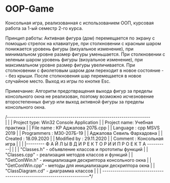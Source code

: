 # OOP-Game

Консольная игра, реализованная с использованием ООП, курсовая работа за 1-ый семестр 2-го курса.

Принцип работы:
Активная фигура (дом) перемещается по экрану с помощью стрелок на клавиатуре, 
при столкновении с красным шаром понижается уровень фигуры (визуальное изменение), 
при минимальном уровне размер фигуры уменьшается. При столкновении с зеленым шаром 
уровень фигуры (визуальное изменение), при максимальном уровне размер фигуры увеличивается. 
При столкновении с фиолетовым шаром дом переходит в новое состояние -- без крыши. 
После столкновения шар перемещается в новое случайное место. Выход из игры по кнопке Esc.

Примечание:
Алгоритм предотвращения выхода фигур за пределы консольного окна не реализован, поэтому
возможно исчезновение второстепенных фигур или выход активной фигуры за пределы консольного окна.

/*----------------------------------------------------------------------*\
|                                                                        |
|      Project type:  Win32 Console Application                          |
|      Project name:  Учебная практика                                   |
|      File name   :  КР Аджалова 207Б.cpp                               |
|      Language    :  cpp MSVS 2019                                      |
|      Programmers :  M30-207Б-19                                        |
|                     Аджалова Севиль Фархадовна                         |
|      Created     :  18.09.2020                                         |
|      Modified by :  29.11.2020                                         |
|      Comment     :  Консольная игра                                    |
|                                                                        |
|--------- Ф А Й Л Ы   В   Д И Р Е К Т О Р И И   П Р О Е К Т А ----------|
|                                                                        |
|   "Classes.h"       - объявление классов и прототипы функций           |
|   "Classes.cpp"     - реализация методов классов и функций             |
|   "GetConlWin.h"    - инициализация дескриптора консольного окна       |
|   "GetConlWin.cpp"  - методы для инициализации дескриптора окна        |
|   "ClassDiagram.cd" - диаграмма классов                                |
|                                                                        |
\-----------------------------------------------------------------------*/
